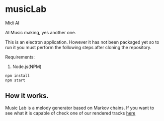 # musicLab
Midi AI

AI Music making, yes another one. 

This is an electron application. However it has not been packaged yet so to run it you must perform the following steps after cloning the repository.

Requirements: 
1. Node.js(NPM)

```bash
npm install
npm start
```

## How it works.

Music Lab is a melody generator based on Markov chains. If you want to see what it is capable of check one of our rendered tracks [here](https://github.com/pedsm/musicLab/tree/master/polished_mp3s)


